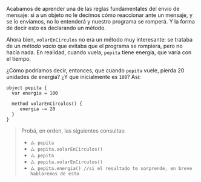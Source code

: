 Acabamos de aprender una de las reglas fundamentales del envío de mensaje: si a un objeto no le decímos cómo reaccionar ante un mensaje, y se lo envíamos, no lo entenderá y nuestro programa se romperá. Y la forma de decir esto es declarando un método. 

Ahora bien, `volarEnCirculos` no era un método muy interesante: se trataba de un _método vacío_ que evitaba que el programa se rompiera, pero no hacía nada. En realidad, cuando vuela, `pepita` tiene energía, que varía con el tiempo. 

¿Cómo podríamos decir, entonces, que cuando `pepita` vuele, pierda 20 unidades de energia? ¿Y que inicialmente es `100`? Así: 

```wollok
object pepita {
  var energia = 100
  
  method volarEnCirculos() {
     energia -= 20
  }
}
```

> Probá, en orden, las siguientes consultas: 
> 
> * `ム pepita`
> * `ム pepita.volarEnCirculos()`
> * `ム pepita`
> * `ム pepita.volarEnCirculos()`
> * `ム pepita.energia() //si el resultado te sorprende, en breve hablaremos de esto` 

